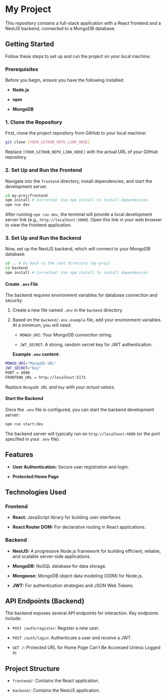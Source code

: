 # My Project

This repository contains a full-stack application with a React frontend and a NestJS backend, connected to a MongoDB database.

## Getting Started

Follow these steps to set up and run the project on your local machine.

### Prerequisites

Before you begin, ensure you have the following installed:

* **Node.js** 

* **npm**

* **MongoDB**

### 1. Clone the Repository

First, clone the project repository from GitHub to your local machine:

```bash
git clone [YOUR_GITHUB_REPO_LINK_HERE]
```

Replace `[YOUR_GITHUB_REPO_LINK_HERE]` with the actual URL of your GitHub repository.

### 2. Set Up and Run the Frontend

Navigate into the `frontend` directory, install dependencies, and start the development server.

```bash
cd my-proj/frontend
npm install # Corrected: Use npm install to install dependencies
npm run dev
```

After running `npm run dev`, the terminal will provide a local development server link (e.g., `http://localhost:3000`). Open this link in your web browser to view the frontend application.

### 3. Set Up and Run the Backend

Now, set up the NestJS backend, which will connect to your MongoDB database.

```bash
cd .. # Go back to the root directory (my-proj)
cd backend
npm install # Corrected: Use npm install to install dependencies
```

#### Create `.env` File

The backend requires environment variables for database connection and security.

1. Create a new file named `.env` in the `backend` directory.

2. Based on the `backend/.env.example` file, add your environment variables. At a minimum, you will need:

   * `MONGO_URI`: Your MongoDB connection string.

   * `JWT_SECRET`: A strong, random secret key for JWT authentication.

   **Example `.env` content:**

```bash
MONGO_URI="MongoDb URL"
JWT_SECRET="Key"
PORT = 4000
FRONTEND_URL = http://localhost:5173
```

*Replace `MongoDb URL` and `Key` with your actual values.*

#### Start the Backend

Once the `.env` file is configured, you can start the backend development server:

```bash
npm run start:dev
```




The backend server will typically run on `http://localhost:4000` (or the port specified in your `.env` file).

## Features

* **User Authentication:** Secure user registration and login.

* **Protected Home Page**

## Technologies Used

### Frontend

* **React:** JavaScript library for building user interfaces.

* **React Router DOM:** For declarative routing in React applications.

### Backend

* **NestJS:** A progressive Node.js framework for building efficient, reliable, and scalable server-side applications.

* **MongoDB:** NoSQL database for data storage.

* **Mongoose:** MongoDB object data modeling (ODM) for Node.js.

* **JWT:** For authentication strategies and JSON Web Tokens.

## API Endpoints (Backend)

The backend exposes several API endpoints for interaction. Key endpoints include:

* `POST /auth/register`: Register a new user.

* `POST /auth/login`: Authenticate a user and receive a JWT.

* `GET /`: Protected URL for Home Page Can’t Be Accessed Unless Logged In

## Project Structure

* `frontend/`: Contains the React application.

* `backend/`: Contains the NestJS application.
